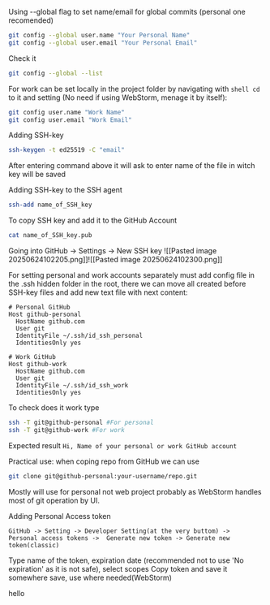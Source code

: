 Using --global flag to set name/email for global commits (personal one recomended)
```bash
git config --global user.name "Your Personal Name"
git config --global user.email "Your Personal Email"
```

Check it
```bash
git config --global --list
```

For work can be set locally in the project folder by navigating with ```shell cd``` to it and setting (No need if using WebStorm, menage it by itself):
```bash
git config user.name "Work Name"
git config user.email "Work Email"
```

Adding SSH-key 
```bash
ssh-keygen -t ed25519 -C "email"
```

After entering command above it will ask to enter name of the file in witch key will be saved

Adding SSH-key to the SSH agent
```bash
ssh-add name_of_SSH_key
```

To copy SSH key and add it to the GitHub Account
```bash
cat name_of_SSH_key.pub
```

Going into GitHub -> Settings -> New SSH key
![[Pasted image 20250624102205.png]]![[Pasted image 20250624102300.png]]

For setting personal and work accounts separately must add config file in the .ssh hidden folder in the root, there we can move all created before SSH-key files and add new text file with next content:
```text
# Personal GitHub
Host github-personal
  HostName github.com
  User git
  IdentityFile ~/.ssh/id_ssh_personal
  IdentitiesOnly yes

# Work GitHub
Host github-work
  HostName github.com
  User git
  IdentityFile ~/.ssh/id_ssh_work
  IdentitiesOnly yes
```

To check does it work type
```bash
ssh -T git@github-personal #For personal
ssh -T git@github-work #For work
```
Expected result ```Hi, Name of your personal or work GitHub account```

Practical use: when coping repo from GitHub we can use 
```bash
git clone git@github-personal:your-username/repo.git
```

Mostly will use for personal not web project probably as WebStorm handles most of git operation by UI.

Adding Personal Access token
```
GitHub -> Setting -> Developer Setting(at the very buttom) ->  Personal access tokens ->  Generate new token -> Generate new token(classic)
```
Type name of the token, expiration date (recommended not to use 'No expiration' as it is not safe), select scopes
Copy token and save it somewhere save, use where needed(WebStorm)


hello
